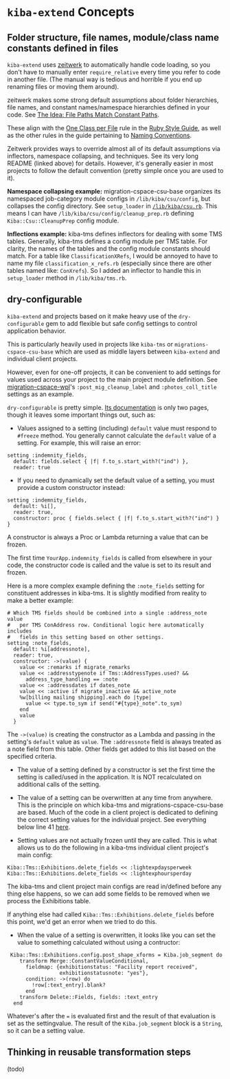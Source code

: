 <!--
# @markup markdown
# @title kiba-extend Concepts
-->

# `kiba-extend` Concepts

## Folder structure, file names, module/class name constants defined in files

`kiba-extend` uses [zeitwerk](https://github.com/fxn/zeitwerk) to automatically handle code loading, so you don't have to manually enter `require_relative` every time you refer to code in another file. (The manual way is tedious and horrible if you end up renaming files or moving them around).

zeitwerk makes some strong default assumptions about folder hierarchies, file names, and constant names/namespace hierarchies defined in your code. See [The Idea: File Paths Match Constant Paths](https://github.com/fxn/zeitwerk?tab=readme-ov-file#the-idea-file-paths-match-constant-paths).

These align with the [One Class per File](https://rubystyle.guide/#one-class-per-file) rule in the [Ruby Style Guide](https://rubystyle.guide), as well as the other rules in the guide pertaining to [Naming Conventions](https://rubystyle.guide/#naming-conventions).

Zeitwerk provides ways to override almost all of its default assumptions via inflectors, namespace collapsing, and techniques. See its very long README (linked above) for details. However, it's generally easier in most projects to follow the default convention (pretty simple once you are used to it).

**Namespace collapsing example:** migration-cspace-csu-base organizes its namespaced job-category module configs in `/lib/kiba/csu/config`, but collapses the config directory. See `setup_loader` in [`/lib/kiba/csu.rb`](https://github.com/dts-hosting/migration-cspace-csu-base/blob/main/lib/kiba/csu.rb). This means I can have `/lib/kiba/csu/config/cleanup_prep.rb` defining `Kiba::Csu::CleanupPrep` config module.

**Inflections example:** kiba-tms defines inflectors for dealing with some TMS tables. Generally, kiba-tms defines a config module per TMS table. For clarity, the names of the tables and the config module constants should match. For a table like `ClassificationXRefs`, I would be annoyed to have to name my file `classification_x_refs.rb` (especially since there are other tables named like: `ConXrefs`). So I added an inflector to handle this in `setup_loader` method in `/lib/kiba/tms.rb`.

## dry-configurable

`kiba-extend` and projects based on it make heavy use of the `dry-configurable` gem to add flexible but safe config settings to control application behavior.

This is particularly heavily used in projects like `kiba-tms` or `migrations-cspace-csu-base` which are used as middle layers between `kiba-extend` and individual client projects.

However, even for one-off projects, it can be convenient to add settings for values used across your project to the main project module definition. See [migration-cspace-wpl](https://github.com/dts-hosting/migration-cspace-wpl/blob/main/lib/wpl.rb)'s `:post_mig_cleanup_label` and `:photos_coll_title` settings as an example.

`dry-configurable` is pretty simple. [Its documentation](https://dry-rb.org/gems/dry-configurable/main/) is only two pages, though it leaves some important things out, such as:

- Values assigned to a setting (including) `default` value must respond to `#freeze` method. You generally cannot calculate the `default` value of a setting. For example, this will raise an error:

```
setting :indemnity_fields,
  default: fields.select { |f| f.to_s.start_with?("ind") },
  reader: true
```

- If you need to dynamically set the default value of a setting, you must provide a custom constructor instead:

```
setting :indemnity_fields,
  default: %i[],
  reader: true,
  constructor: proc { fields.select { |f| f.to_s.start_with?("ind") } }
```
A constructor is always a Proc or Lambda returning a value that can be frozen.

The first time `YourApp.indemnity_fields` is called from elsewhere in your code, the constructor code is called and the value is set to its result and frozen.

Here is a more complex example defining the `:note_fields` setting for constituent addresses in kiba-tms. It is slightly modified from reality to make a better example:

```
# Which TMS fields should be combined into a single :address_note value
#   per TMS ConAddress row. Conditional logic here automatically includes
#   fields in this setting based on other settings.
setting :note_fields,
  default: %i[addressnote],
  reader: true,
  constructor: ->(value) {
    value << :remarks if migrate_remarks
    value << :addresstypenote if Tms::AddressTypes.used? &&
      address_type_handling == :note
    value << :addressdates if dates_note
    value << :active if migrate_inactive && active_note
    %w[billing mailing shipping].each do |type|
      value << type.to_sym if send("#{type}_note".to_sym)
    end
    value
  }
```

The `->(value)` is creating the constructor as a Lambda and passing in the setting's `default` value as `value`. The `:addressnote` field is always treated as a note field from this table. Other fields get added to this list based on the specified criteria.

- The value of a setting defined by a constructor is set the first time the setting is called/used in the application. It is NOT recalculated on additional calls of the setting.

- The value of a setting can be overwritten at any time from anywhere. This is the principle on which kiba-tms and migrations-cspace-csu-base are based. Much of the code in a client project is dedicated to defining the correct setting values for the individual project. See everything below line 41 [here](https://github.com/dts-hosting/migration-cspace-az_ccp/blob/main/lib/az_ccp.rb).

- Setting values are not actually frozen until they are called. This is what allows us to do the following in a kiba-tms individual client project's main config:

```
Kiba::Tms::Exhibitions.delete_fields << :lightexpdaysperweek
Kiba::Tms::Exhibitions.delete_fields << :lightexphoursperday
```

The kiba-tms and client project main configs are read in/defined before any thing else happens, so we can add some fields to be removed when we process the Exhibitions table.

If anything else had called `Kiba::Tms::Exhibitions.delete_fields` before this point, we'd get an error when we tried to do this.

- When the value of a setting is overwritten, it looks like you can set the value to something calculated without using a contructor:

```
 Kiba::Tms::Exhibitions.config.post_shape_xforms = Kiba.job_segment do
    transform Merge::ConstantValueConditional,
      fieldmap: {exhibitionstatus: "Facility report received",
                 exhibitionstatusnote: "yes"},
      condition: ->(row) do
        !row[:text_entry].blank?
      end
    transform Delete::Fields, fields: :text_entry
  end
```

Whatever's after the `=` is evaluated first and the result of that evaluation is set as the settingvalue. The result of the `Kiba.job_segment` block is a `String`, so it can be a setting value.

## Thinking in reusable transformation steps

(todo)

